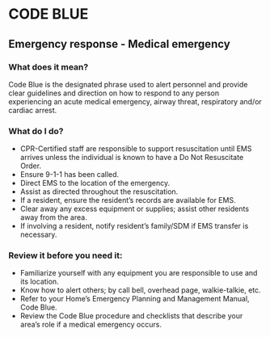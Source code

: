 # CODE BLUE
## Emergency response - Medical emergency

### What does it mean?
Code Blue is the designated phrase used to alert personnel and provide clear guidelines and direction on how to respond to any person experiencing an acute medical emergency, airway threat, respiratory and/or cardiac arrest.

### What do I do?
- CPR-Certified staff are responsible to support resuscitation until EMS arrives unless the individual is known to have a Do Not Resuscitate Order.
- Ensure 9-1-1 has been called.
- Direct EMS to the location of the emergency.
- Assist as directed throughout the resuscitation.
- If a resident, ensure the resident’s records are available for EMS.
- Clear away any excess equipment or supplies; assist other residents away from the area.
- If involving a resident, notify resident’s family/SDM if EMS transfer is necessary.

### Review it before you need it:
- Familiarize yourself with any equipment you are responsible to use and its location.
- Know how to alert others; by call bell, overhead page, walkie-talkie, etc.
- Refer to your Home’s Emergency Planning and Management Manual, Code Blue.
- Review the Code Blue procedure and checklists that describe your area’s role if a medical emergency occurs.